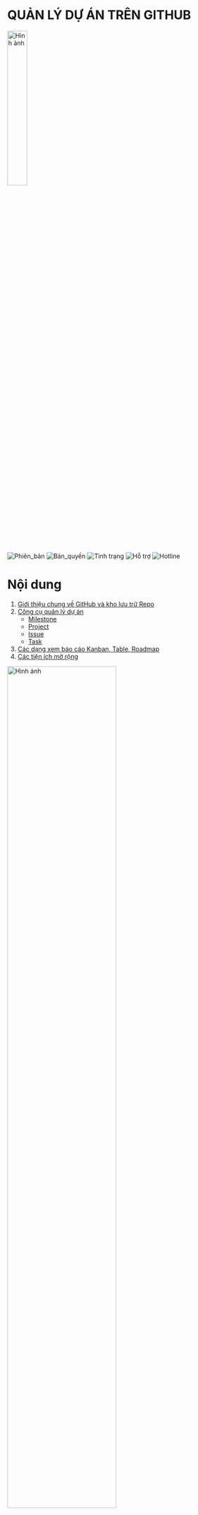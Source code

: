 # QUẢN LÝ DỰ ÁN TRÊN GITHUB

<img src="https://fox.ai.vn/wp-content/uploads/2024/07/Logo_Original-1.png" alt="Hình ảnh" width="30%" />

![Phiên_bản](https://img.shields.io/badge/Phiên_bản-1.0-brightgreen)
![Bản_quyền](https://img.shields.io/badge/Bản_quyền-FoxAI-blue)
![Tình trạng](https://img.shields.io/badge/Tình_trạng-Đang_soạn_thảo-darkorange)
![Hỗ trợ](https://img.shields.io/badge/Hỗ_trợ_247-Chatbot-purple)
![Hotline](https://img.shields.io/badge/Liên_hệ-info@foxai.vn-red)

# Nội dung
1. [Giới thiệu chung về GitHub và kho lưu trữ Repo](https://docs.github.com/en/get-started/quickstart)
2. [Công cụ quản lý dự án](https://docs.github.com/en/issues/planning-and-tracking-with-projects)
   * [Milestone](#2-1-Milestone)
   * [Project](#2-2-Project)
   * [Issue](#2-3-Issues)
   * [Task](#2-4-Task)
3. [Các dạng xem báo cáo Kanban, Table, Roadmap](#3-Xem-bao-cao)
4. [Các tiện ích mở rộng](#4-Thao-luan)

<img src="https://github.com/hoanglong8/FoxAI-Data-Analyst/blob/main/Image/GitHub2.jpg" alt="Hình ảnh" width="70%" />

## 1.Giới thiệu chung về GitHub

- [GitHub](https://docs.github.com/en/get-started) là nền tảng quản lý mã nguồn (phiên bản), hỗ trợ cộng tác, chia sẻ và lưu trữ dự án với các tính năng chính:
  * Repository (kho lưu trữ tài liệu),
  * Issues (Công việc),
  * Task (Nhiệm vụ/Công việc con),
  * Projects (Dự án),
  * Milestone (Giai đoạn),
  * Label (Nhãn),
  * Team (Nhóm, bộ phận)...

- Github có bản free và mất phí. Với Github free thì source code của bạn sẽ công khai, có nghĩa là ai cũng có thể xem code của bạn. Nó phù hợp với các phần mềm nguồn mở, và cũng có thể trở thành một blog cá nhân của chính các bạn như các trang `Blogspot`, `Wordpress`...

<img src="https://github.com/hoanglong8/FoxAI-Data-Analyst/blob/main/Image/Qu%E1%BA%A3n%20l%C3%BD%20d%E1%BB%B1%20%C3%A1n%20tr%C3%AAn%20GitHub%20-%201.1.png" alt="Hình ảnh" width="70%" />

### 1.1.Đối tượng sử dụng
Tài liệu này được thiết kế dành cho nhân viên của FoxAI khi cần thực hiện các công việc như:
* **Bộ phận lập trình viên** (Devs) [quản lý mã nguồn (source-code)](https://fox.ai.vn/wp-content/uploads/2024/07/Logo_Original-1.png) một cách tập trung, thống nhất (đặc biệt là khi cả nhóm cùng code);
* **Bộ phận tư vấn triển khai** (Colsutant) cập nhật, sửa đổi và phát hành [tài liệu đào tạo, hỗ trợ khách hàng](https://fox.ai.vn/wp-content/uploads/2024/07/Logo_Original-1.png) một cách nhanh chóng (đặc biệt là khi cả nhóm cùng sửa từng phần trên cùng tài liệu);
* **Bộ phận hành chính nhân sự** cập nhật tài liệu, quy trình, quy định để [truyền thông nội bộ](https://fox.ai.vn/wp-content/uploads/2024/07/Logo_Original-1.png) một cách hiệu quả (với tài liệu lớn thì lưu trên Sharepoint rồi gắn link), tránh phân tán tài liệu ở nhiều nơi.
* **Các thành viên** trong dự án có thể dễ dàng theo dõi lại nội dung các [biên bản cuộc họp (Issue)](https://fox.ai.vn/wp-content/uploads/2024/07/Logo_Original-1.png), cùng nhau trao đổi tương tác qua Discussion, thành viên mới có thể xem lại dữ liệu History commit để nhanh chóng nắm bắt công việc.
* **Leader** dễ dàng giao việc (task) cho từng thành viên (assignee), [quản lý tiến độ công việc](https://fox.ai.vn/wp-content/uploads/2024/07/Logo_Original-1.png), hỗ trợ nhân viên và báo cáo đánh giá chất lượng công việc.

### 1.2.Mục tiêu tài liệu

Người dùng sau khi đọc tài liệu này có thể:
* **Biết cách** dùng công cụ [Repository (Bản lưu trữ)](https://fox.ai.vn/wp-content/uploads/2024/07/Logo_Original-1.png) để quản lý, chỉnh sửa, cập nhật tài liệu (Tab đầu tiên Code)
* **Nắm được** cách dùng công cụ [Issue, Task](https://fox.ai.vn/wp-content/uploads/2024/07/Logo_Original-1.png) để giao nhiệm vụ cho từng thành viên cụ thể.
* **Thực hành được** các công cụ [Discussion](https://fox.ai.vn/wp-content/uploads/2024/07/Logo_Original-1.png) để thảo luận, đưa ra ý tưởng, đề xuất giải pháp, tạo cuộc bình chọn, hỏi đáp Q&A với các thành viên khác.
* **Ứng dụng được** công cụ [Project, Milestone](https://fox.ai.vn/wp-content/uploads/2024/07/Logo_Original-1.png) để quản lý tiến độ các dự án đang triển khai.
* **Hiểu được** công cụ [Insight (Hiểu biết sâu sắc dạng Dashboard)](https://fox.ai.vn/wp-content/uploads/2024/07/Logo_Original-1.png) để có cái nhìn tổng quát theo từng contributors, Traffic (mức độ quan tâm) theo từng bài viết, Folk (quản lý phiên bản)...

<img src="https://github.com/hoanglong8/FoxAI-Data-Analyst/blob/main/Image/GitHub5.png" alt="Hình ảnh" width="70%" />

### 1.4.Đăng ký tài khoản

- Cách đăng ký: Truy cập [github.com](https://github.com/) rồi đăng ký bằng tài khoản email (công ty hoặc cá nhân).

`Lưu ý`: Ghi rõ họ và tên (có dấu) và thông tin `công ty CP Công nghệ FoxAI` để tránh lẫn sau này.

<img src="https://github.com/hoanglong8/FoxAI-Data-Analyst/blob/main/Image/GitHub3.png" alt="Hình ảnh" width="70%" />

- Xác minh email và có thể thiết lập bảo mật 2 bước 2FA:

<img src="https://github.com/hoanglong8/FoxAI-Data-Analyst/blob/main/Image/GitHub4.png" alt="Hình ảnh" width="70%" />

### 1.4.Quản lý kho lưu trữ [Repository](https://docs.github.com/en/get-started/quickstart/create-a-repo)

**Repository**, hay **Repo**, là một kho lưu trữ cloud nhằm thực hiện và quản lý các thay đổi đối với tài liệu (nhiều người cùng chỉnh sửa) hoặc source code (nhiều Devs cùng code).

Ví dụ: Project BTMC tại link: https://github.com/users/hoanglong8/projects/6

**1.4.1.Các trạng thái của một repo:**

<img src="https://sfdctechie.wordpress.com/wp-content/uploads/2019/12/github.png" alt="Hình ảnh" width="70%" />

* **Working copy**: là nơi người dùng thực hiện các thao tác biên soạn, chỉnh sửa tài liệu trên máy trạm.

* **Local Repo**: là những sự thay đổi của file được lưu lại ở máy chủ.

* **Remote Repo**: là nơi lưu trữ tài liệu trên Cloud của Github.

**1.4.2.Các thao tác với tài liệu trên Repo:**

<img src="https://freetuts.net/upload/tut_post/images/2017/10/09/1071/basic-remote-workflow.png" alt="Hình ảnh" width="70%" />

* **Add/Upload file**: mặc định file đầu tiên là `readme.md` viết bằng ngôn ngữ Markdown - một ngôn ngữ ghi chú nhanh, rất nhỏ gọn và thuận tiện (xem hướng dẫn viết tài liệu [tại đây](https://github.com/hoanglong8/HDSD_markdown_GitHub/blob/master/README.md)).

* **Commit**: tương tự tính năng lưu (Save file)

* **History**: cho phép GitHub Snapshot - chụp ảnh các bước commit nhằm lưu lại nội dung tập tin, thư mục để tham chiếu, khôi phục lại sau này nếu cần.

* **Clone - Phân nhánh**: là một quá trình người dùng B tạo ra bản sao `branch` của kho tài liệu để chỉnh sửa mà không làm ảnh hưởng đến bản chính `main`

* **Pull Request - Yêu cầu kéo**: là quá trình người dùng B gửi đề xuất hợp nhất vào bản chính `main`

* **Merge - Hợp nhất**: là quá trình người dùng A phê duyệt áp dụng những thay đổi của bản sao `branch` vào nhánh chính `main`

* **Push**: Đẩy file từ máy trạm lên server (nếu dùng bản desktop)

* **Fetch**: lệnh sử dụng trên kho lưu trữ server, giúp di chuyển toàn bộ dữ liệu trên kho server về desktop để tích hợp dữ liệu vào `branch`.

* **Pull**: đồng bộ trạng thái từ server về máy trạm (nếu dùng bản desktop)

## 2. Quản lý dự án GitHub [Projects](https://docs.github.com/en/issues/planning-and-tracking-with-projects)

### Sơ đồ Quản lý Dự án

```mermaid
graph TD
  A["Project - Dự án"] --> B["Milestones - Giai đoạn"]
  B --> C["Issue - Công việc"]
  C --> D["Task - Nhiệm vụ"]
```

2.1. [**Project - Dự án**](https://docs.github.com/en/issues/tracking-your-work-with-issues/creating-issues)

<img src="https://lh3.googleusercontent.com/BZYCW3xKmzU3XfrqSvA-gnPjMaoDR3njiRXckKbs-mvKY22HJjklo7_scmf7C31R8o5s63y5cNllEO_pUtRb_DCdiA=s1280-w1280-h800" alt="Hình ảnh" width="70%" />

- Ý nghĩa: Để quản lý tổng thể các công việc, tài liệu đào tạo, giải pháp kỹ thuật và hỗ trợ đối với 1 khách hàng
- Thao tác: Tại trang **Projects** (trong repository hoặc trong profile), nhấn **New project**, chọn **Template** (nếu có).

2.2. [**Milestones - Giai đoạn**](https://docs.github.com/en/issues/tracking-your-work-with-issues/creating-issues)

![Hình ảnh Milestones](https://encrypted-tbn0.gstatic.com/images?q=tbn:ANd9GcSOBTwuyEnpJKJtwxaQRAl8LPPXrKjCkG1Enw&s)

- Ý nghĩa: Để quản lý **giai đoạn** của dự án, **khoảng thời gian** (tuần, tháng, quý), **sản phẩm** trong dự án hoặc **phiên bản** của source code.
- Thao tác: Tạo milestones rồi gắn Issue vào milestones.  
- GitHub hiển thị % công việc đã đóng (done)/tổng Issue.

2.3. [**Issue - Công việc của phòng**](https://docs.github.com/en/issues/tracking-your-work-with-issues)

<img src="https://github.com/images/modules/site/issues/fp24/features-bento-3.webp" alt="Hình ảnh" width="70%" />

- Ý nghĩa: Để quản lý các công việc của GĐTT giao xuống cho từng phòng.
- Thao tác: Giám đốc trung tâm tạo **New issue**, thêm comment, Start-date là ngày đầu tuần.
- Gắn nhóm **"Trung tâm Sản xuất"**, người xử lý (assignee), milestone (tuần/tháng).
- Trong description, sử dụng mã Markdown -[] để tạo checklist box tương ứng với 1 Task.
  Ví dụ: Trong dự án Power BI BTMC, GĐTT giao xuống 2 việc cho 2 phòng như sau:
  * Tuần 3 tháng 2, Phòng tư vấn triển khai chuẩn bị dữ liệu đào tạo cho khách hàng
  * Tuần 3 tháng 2, Phòng phân tích dữ liệu thiết kế giao diện báo cáo trên Power BI

2.4. [**Task - Nhiệm vụ của nhân viên**](https://docs.github.com/en/issues/tracking-your-work-with-issues)

<img src="https://media.techmaster.vn/api/static/53/bs97f3c51cob9t3q7lj0" alt="Hình ảnh" width="70%" />

- Ý nghĩa: Để quản lý các công việc của trưởng phòng giao xuống cho từng nhân viên.
- Thao tác: Từ checklist tạo Sub-Issue, gắn số thứ tự của parent Issue (ví dụ: #2)
- Trong description, vẫn tiếp tục sử dụng mã Markdown -[] để tạo checklist box nếu muốn tạo nhiều việc con nữa.
  Ví dụ: Trưởng phòng Phân tích dữ liệu giao 2 việc xuống cho:
  * Tuần 3 tháng 2, Tiến - kết nối dữ liệu SQL và dựng báo cáo tồn kho
  * Tuần 3 tháng 2, Ngân - dựng báo cáo mua hàng, bán hàng

## 3.Cách dạng xem báo cáo

### 3.1. Board (Kanban)  

<img src="https://images.viblo.asia/7a1d4b2c-87e7-4471-b9fb-72d8b40a47df.png" alt="Hình ảnh" width="70%" />

- Lọc theo tên người assignee, xem theo các Tab: To do (phải làm), Doing (đang làm), Done (Hoàn thành)...

### 3.2. Roadmap  
- Giúp xem các công việc theo **timeline** (thời gian).
- Gán **start date**, **due date** cho mỗi Issue.

<img src="https://img.officetimeline.com/website/Content/website/roadmaps/templates/strategy-roadmap-powerpoint-template.png" alt="Hình ảnh" width="70%" />

### 3.3. Backlog  
- Nơi tập hợp những công việc chờ xử lý/ý tưởng.  
- Chọn lọc các công việc cần làm trong giai đoạn sắp tới và chuyển chúng vào Board/Roadmap.

### 3.4. Table view  
- Dạng bảng danh sách, có thể lọc theo các trường như assignee, labels, due date…  
- Tùy biến field (custom fields) để hiển thị chỉ số, % hoàn thành (nhập tay), v.v.

## 4. Một số tiện ích mở rộng

4.1. **Discussions**  
- Tạo không gian chung để trao đổi, hỏi đáp, thảo luận.  
- So sánh với Issue (phân biệt: Issue → công việc cần làm, Discussion → thảo luận chung).  
- [About Discussions](https://docs.github.com/en/discussions)

4.2. **GitHub Actions**  
- Tự động hóa, CI/CD.  
- Build/test code mỗi khi commit, deploy lên server…  
- [About GitHub Actions](https://docs.github.com/en/actions)

4.3. **ZenHub** hoặc extension khác
- Nếu cần báo cáo chuyên sâu (velocity, burn-down chart…) có thể cài ZenHub extension.  
- Tích hợp với GitHub Projects.  

4.4. **GitHub Pages**  
- Triển khai website tĩnh trực tiếp từ repo, dùng để xem trực tiếp các file dạng .html
- [About GitHub Pages](https://docs.github.com/en/pages)


4.5. **Sử dụng nhãn (Label)**  
- Tạo nhãn `bug`, `enhancement`, `priority-high`, v.v. để dễ lọc.

- [Hướng dẫn bảo mật tài khoản GitHub](https://docs.github.com/en/authentication/keeping-your-account-and-data-secure)

---
